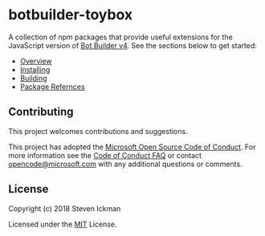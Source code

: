 # botbuilder-toybox
A collection of npm packages that provide useful extensions for the JavaScript version of [Bot Builder v4](https://github.com/Microsoft/botbuilder-js).  See the sections below to get started:

- [Overview](./docs/README.md#overview)
- [Installing](./docs/README.md#installing-packages)
- [Building](https://github.com/Stevenic/botbuilder-toybox/wiki/Building)
- [Package Refernces](./docs/reference/README.md)

## Contributing

This project welcomes contributions and suggestions.  

This project has adopted the [Microsoft Open Source Code of Conduct](https://opensource.microsoft.com/codeofconduct/).
For more information see the [Code of Conduct FAQ](https://opensource.microsoft.com/codeofconduct/faq/) or
contact [opencode@microsoft.com](mailto:opencode@microsoft.com) with any additional questions or comments.

## License

Copyright (c) 2018 Steven Ickman

Licensed under the [MIT](LICENSE.md) License.

